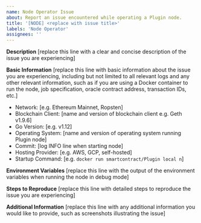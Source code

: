 ```yaml
---
name: Node Operator Issue
about: Report an issue encountered while operating a Plugin node.
title: '[NODE] <replace with issue title>'
labels: 'Node Operator'
assignees: ''
---
```


**Description**
[replace this line with a clear and concise description of the issue you are experiencing]

**Basic Information**
[replace this line with basic information about the issue you are experiencing, including but not limited to all relevant logs and any other relevant information, such as if you are using a Docker container to run the node, job specification, oracle contract address, transaction IDs, etc.]

- Network: [e.g. Ethereum Mainnet, Ropsten]
- Blockchain Client: [name and version of blockchain client e.g. Geth v1.9.6]
- Go Version: [e.g. v1.12]
- Operating System: [name and version of operating system running Plugin node]
- Commit: [log INFO line when starting node]
- Hosting Provider: [e.g. AWS, GCP, self-hosted]
- Startup Command: [e.g. `docker run smartcontract/Plugin local n`]

**Environment Variables**
[replace this line with the output of the environment variables when running the node in debug mode]

**Steps to Reproduce**
[replace this line with detailed steps to reproduce the issue you are experiencing]

**Additional Information**
[replace this line with any additional information you would like to provide, such as screenshots illustrating the issue]
